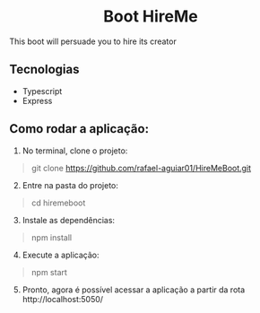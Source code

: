 <h1 align="center">Boot HireMe</h1> 

<p> This boot will persuade you to hire its creator </p>

## Tecnologias
- Typescript
- Express

## Como rodar a aplicação:

1. No terminal, clone o projeto:
> git clone https://github.com/rafael-aguiar01/HireMeBoot.git

2. Entre na pasta do projeto:
> cd hiremeboot

3. Instale as dependências:
> npm install

4. Execute a aplicação:
> npm start

5. Pronto, agora é possível acessar a aplicação a partir da rota http://localhost:5050/
